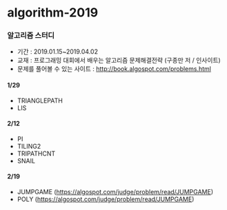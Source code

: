# algorithm-2019
### 알고리즘 스터디
- 기간 : 2019.01.15~2019.04.02 
- 교재 : 프로그래밍 대회에서 배우는 알고리즘 문제해결전략 (구종만 저 / 인사이트)
- 문제를 풀어볼 수 있는 사이트 : http://book.algospot.com/problems.html

#### 1/29
* TRIANGLEPATH
* LIS

#### 2/12
* PI
* TILING2
* TRIPATHCNT
* SNAIL

#### 2/19
* JUMPGAME (https://algospot.com/judge/problem/read/JUMPGAME)
* POLY (https://algospot.com/judge/problem/read/JUMPGAME)
